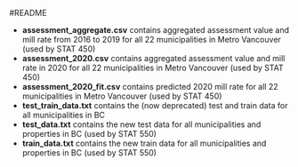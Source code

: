 #README

- **assessment_aggregate.csv** contains aggregated assessment value and mill rate from 2016 to 2019 for all 22 municipalities in Metro Vancouver (used by STAT 450)
- **assessment_2020.csv** contains aggregated assessment value and mill rate in 2020 for all 22 municipalities in Metro Vancouver (used by STAT 450)
- **assessment_2020_fit.csv** contains predicted 2020 mill rate for all 22 municipalities in Metro Vancouver (used by STAT 450)
- **test_train_data.txt** contains the (now deprecated) test and train data for all municipalities in BC
- **test_data.txt** contains the new test data for all municipalities and properties in BC (used by STAT 550)
- **train_data.txt** contains the new train data for all municipalities and properties in BC (used by STAT 550)
